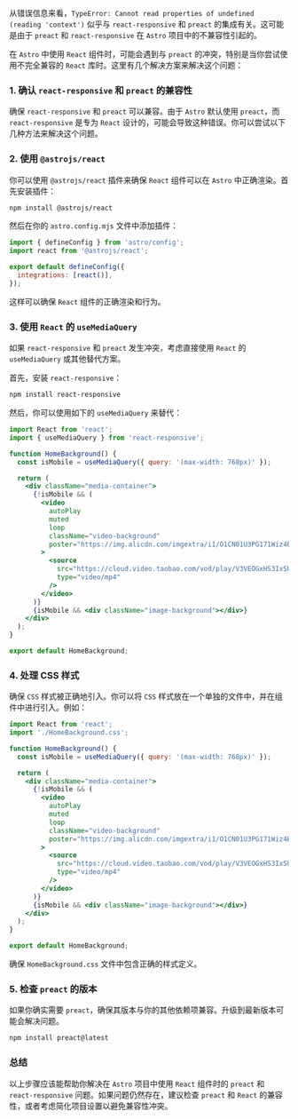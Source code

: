 从错误信息来看，`TypeError: Cannot read properties of undefined (reading 'context')` 似乎与 `react-responsive` 和 `preact` 的集成有关。这可能是由于 `preact` 和 `react-responsive` 在 `Astro` 项目中的不兼容性引起的。

在 `Astro` 中使用 `React` 组件时，可能会遇到与 `preact` 的冲突，特别是当你尝试使用不完全兼容的 `React` 库时。这里有几个解决方案来解决这个问题：

### 1. **确认 `react-responsive` 和 `preact` 的兼容性**

确保 `react-responsive` 和 `preact` 可以兼容。由于 `Astro` 默认使用 `preact`，而 `react-responsive` 是专为 `React` 设计的，可能会导致这种错误。你可以尝试以下几种方法来解决这个问题。

### 2. **使用 `@astrojs/react`**

你可以使用 `@astrojs/react` 插件来确保 `React` 组件可以在 `Astro` 中正确渲染。首先安装插件：

```bash
npm install @astrojs/react
```

然后在你的 `astro.config.mjs` 文件中添加插件：

```js
import { defineConfig } from 'astro/config';
import react from '@astrojs/react';

export default defineConfig({
  integrations: [react()],
});
```

这样可以确保 `React` 组件的正确渲染和行为。

### 3. **使用 `React` 的 `useMediaQuery`**

如果 `react-responsive` 和 `preact` 发生冲突，考虑直接使用 `React` 的 `useMediaQuery` 或其他替代方案。

首先，安装 `react-responsive`：

```bash
npm install react-responsive
```

然后，你可以使用如下的 `useMediaQuery` 来替代：

```jsx
import React from 'react';
import { useMediaQuery } from 'react-responsive';

function HomeBackground() {
  const isMobile = useMediaQuery({ query: '(max-width: 768px)' });

  return (
    <div className="media-container">
      {!isMobile && (
        <video
          autoPlay
          muted
          loop
          className="video-background"
          poster="https://img.alicdn.com/imgextra/i1/O1CN01U3PG171Wiz4B85TGK_!!6000000002823-0-tps-2388-1168.jpg"
        >
          <source
            src="https://cloud.video.taobao.com/vod/play/V3VEOGxHS3IxSU5wWkFYeTFuZU4wdHJ2eXloK1g1aXlXV0pvNU0zVjhmYTZQZWw1SnpKVVVCTlh4OVFON0V5UUVMUDduY1RJak82VE1sdXdHTjNOaHc9PQ"
            type="video/mp4"
          />
        </video>
      )}
      {isMobile && <div className="image-background"></div>}
    </div>
  );
}

export default HomeBackground;
```

### 4. **处理 CSS 样式**

确保 `CSS` 样式被正确地引入。你可以将 `CSS` 样式放在一个单独的文件中，并在组件中进行引入。例如：

```jsx
import React from 'react';
import './HomeBackground.css';

function HomeBackground() {
  const isMobile = useMediaQuery({ query: '(max-width: 768px)' });

  return (
    <div className="media-container">
      {!isMobile && (
        <video
          autoPlay
          muted
          loop
          className="video-background"
          poster="https://img.alicdn.com/imgextra/i1/O1CN01U3PG171Wiz4B85TGK_!!6000000002823-0-tps-2388-1168.jpg"
        >
          <source
            src="https://cloud.video.taobao.com/vod/play/V3VEOGxHS3IxSU5wWkFYeTFuZU4wdHJ2eXloK1g1aXlXV0pvNU0zVjhmYTZQZWw1SnpKVVVCTlh4OVFON0V5UUVMUDduY1RJak82VE1sdXdHTjNOaHc9PQ"
            type="video/mp4"
          />
        </video>
      )}
      {isMobile && <div className="image-background"></div>}
    </div>
  );
}

export default HomeBackground;
```

确保 `HomeBackground.css` 文件中包含正确的样式定义。

### 5. **检查 `preact` 的版本**

如果你确实需要 `preact`，确保其版本与你的其他依赖项兼容。升级到最新版本可能会解决问题。

```bash
npm install preact@latest
```

### 总结

以上步骤应该能帮助你解决在 `Astro` 项目中使用 `React` 组件时的 `preact` 和 `react-responsive` 问题。如果问题仍然存在，建议检查 `preact` 和 `React` 的兼容性，或者考虑简化项目设置以避免兼容性冲突。